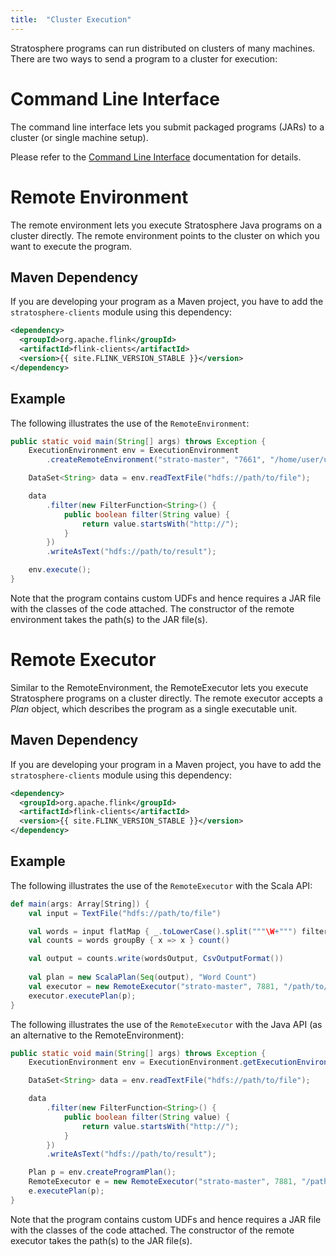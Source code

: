 ```yaml
---
title:  "Cluster Execution"
---
```


Stratosphere programs can run distributed on clusters of many machines. There
are two ways to send a program to a cluster for execution:

# Command Line Interface

The command line interface lets you submit packaged programs (JARs) to a cluster
(or single machine setup).

Please refer to the [Command Line Interface](cli.html) documentation for
details.

# Remote Environment

The remote environment lets you execute Stratosphere Java programs on a cluster
directly. The remote environment points to the cluster on which you want to
execute the program.

## Maven Dependency

If you are developing your program as a Maven project, you have to add the
`stratosphere-clients` module using this dependency:

```xml
<dependency>
  <groupId>org.apache.flink</groupId>
  <artifactId>flink-clients</artifactId>
  <version>{{ site.FLINK_VERSION_STABLE }}</version>
</dependency>
```

## Example

The following illustrates the use of the `RemoteEnvironment`:

```java
public static void main(String[] args) throws Exception {
    ExecutionEnvironment env = ExecutionEnvironment
        .createRemoteEnvironment("strato-master", "7661", "/home/user/udfs.jar");

    DataSet<String> data = env.readTextFile("hdfs://path/to/file");

    data
        .filter(new FilterFunction<String>() {
            public boolean filter(String value) {
                return value.startsWith("http://");
            }
        })
        .writeAsText("hdfs://path/to/result");

    env.execute();
}
```

Note that the program contains custom UDFs and hence requires a JAR file with
the classes of the code attached. The constructor of the remote environment
takes the path(s) to the JAR file(s).

# Remote Executor

Similar to the RemoteEnvironment, the RemoteExecutor lets you execute
Stratosphere programs on a cluster directly. The remote executor accepts a
*Plan* object, which describes the program as a single executable unit.

## Maven Dependency

If you are developing your program in a Maven project, you have to add the
`stratosphere-clients` module using this dependency:

```xml
<dependency>
  <groupId>org.apache.flink</groupId>
  <artifactId>flink-clients</artifactId>
  <version>{{ site.FLINK_VERSION_STABLE }}</version>
</dependency>
```

## Example

The following illustrates the use of the `RemoteExecutor` with the Scala API:

```scala
def main(args: Array[String]) {
    val input = TextFile("hdfs://path/to/file")

    val words = input flatMap { _.toLowerCase().split("""\W+""") filter { _ != "" } }
    val counts = words groupBy { x => x } count()

    val output = counts.write(wordsOutput, CsvOutputFormat())
  
    val plan = new ScalaPlan(Seq(output), "Word Count")
    val executor = new RemoteExecutor("strato-master", 7881, "/path/to/jarfile.jar")
    executor.executePlan(p);
}
```

The following illustrates the use of the `RemoteExecutor` with the Java API (as
an alternative to the RemoteEnvironment):

```java
public static void main(String[] args) throws Exception {
    ExecutionEnvironment env = ExecutionEnvironment.getExecutionEnvironment();

    DataSet<String> data = env.readTextFile("hdfs://path/to/file");

    data
        .filter(new FilterFunction<String>() {
            public boolean filter(String value) {
                return value.startsWith("http://");
            }
        })
        .writeAsText("hdfs://path/to/result");

    Plan p = env.createProgramPlan();
    RemoteExecutor e = new RemoteExecutor("strato-master", 7881, "/path/to/jarfile.jar");
    e.executePlan(p);
}
```

Note that the program contains custom UDFs and hence requires a JAR file with
the classes of the code attached. The constructor of the remote executor takes
the path(s) to the JAR file(s).
